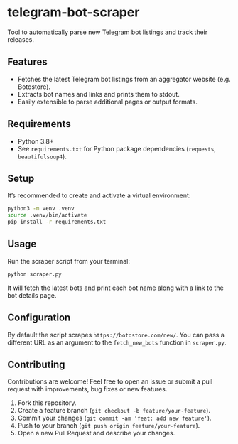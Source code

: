 # telegram-bot-scraper

Tool to automatically parse new Telegram bot listings and track their releases.

## Features

- Fetches the latest Telegram bot listings from an aggregator website (e.g. Botostore).
- Extracts bot names and links and prints them to stdout.
- Easily extensible to parse additional pages or output formats.

## Requirements

- Python 3.8+
- See `requirements.txt` for Python package dependencies (`requests`, `beautifulsoup4`).

## Setup

It’s recommended to create and activate a virtual environment:

```bash
python3 -m venv .venv
source .venv/bin/activate
pip install -r requirements.txt
```

## Usage

Run the scraper script from your terminal:

```bash
python scraper.py
```

It will fetch the latest bots and print each bot name along with a link to the bot details page.

## Configuration

By default the script scrapes `https://botostore.com/new/`. You can pass a different URL as an argument to the `fetch_new_bots` function in `scraper.py`.

## Contributing

Contributions are welcome! Feel free to open an issue or submit a pull request with improvements, bug fixes or new features.

1. Fork this repository.
2. Create a feature branch (`git checkout -b feature/your-feature`).
3. Commit your changes (`git commit -am 'feat: add new feature'`).
4. Push to your branch (`git push origin feature/your-feature`).
5. Open a new Pull Request and describe your changes.
